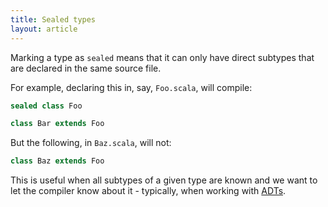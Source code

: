 ```yaml
---
title: Sealed types
layout: article
---
```


Marking a type as `sealed` means that it can only have direct subtypes that are declared in the same source file.

For example, declaring this in, say, `Foo.scala`, will compile:

```scala
sealed class Foo

class Bar extends Foo
```

But the following, in `Baz.scala`, will not:

```scala
class Baz extends Foo
```

This is useful when all subtypes of a given type are known and we want to let the compiler know about it - typically, when working with [ADTs](adt.html).
